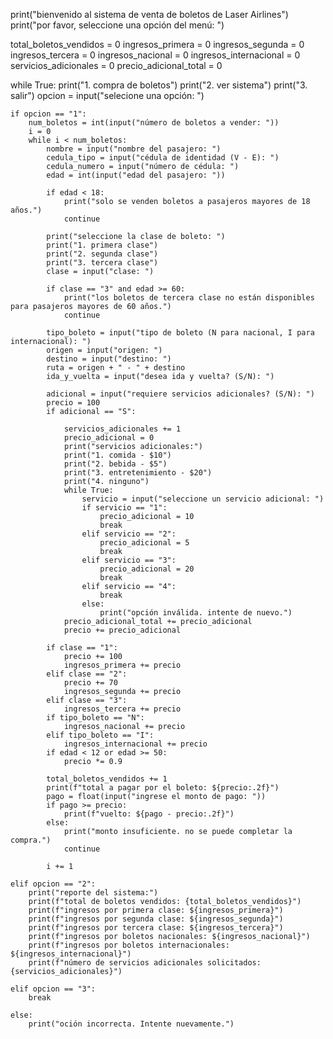 print("bienvenido al sistema de venta de boletos de Laser Airlines")
print("por favor, seleccione una opción del menú: ")

total_boletos_vendidos = 0
ingresos_primera = 0
ingresos_segunda = 0
ingresos_tercera = 0
ingresos_nacional = 0
ingresos_internacional = 0
servicios_adicionales = 0
precio_adicional_total = 0


while True:
    print("1. compra de boletos")
    print("2. ver sistema")
    print("3. salir")
    opcion = input("selecione una opción: ")

    if opcion == "1":
        num_boletos = int(input("número de boletos a vender: "))
        i = 0
        while i < num_boletos:
            nombre = input("nombre del pasajero: ")
            cedula_tipo = input("cédula de identidad (V - E): ")
            cedula_numero = input("número de cédula: ")
            edad = int(input("edad del pasajero: "))

            if edad < 18:
                print("solo se venden boletos a pasajeros mayores de 18 años.")
                continue

            print("seleccione la clase de boleto: ")
            print("1. primera clase")
            print("2. segunda clase")
            print("3. tercera clase")
            clase = input("clase: ")

            if clase == "3" and edad >= 60:
                print("los boletos de tercera clase no están disponibles para pasajeros mayores de 60 años.")
                continue

            tipo_boleto = input("tipo de boleto (N para nacional, I para internacional): ")
            origen = input("origen: ")
            destino = input("destino: ")
            ruta = origen + " - " + destino
            ida_y_vuelta = input("desea ida y vuelta? (S/N): ")

            adicional = input("requiere servicios adicionales? (S/N): ")
            precio = 100
            if adicional == "S":

                servicios_adicionales += 1
                precio_adicional = 0
                print("servicios adicionales:")
                print("1. comida - $10")
                print("2. bebida - $5")
                print("3. entretenimiento - $20")
                print("4. ninguno")
                while True:
                    servicio = input("seleccione un servicio adicional: ")
                    if servicio == "1":
                        precio_adicional = 10
                        break
                    elif servicio == "2":
                        precio_adicional = 5
                        break
                    elif servicio == "3":
                        precio_adicional = 20
                        break
                    elif servicio == "4":
                        break
                    else:
                        print("opción inválida. intente de nuevo.")
                precio_adicional_total += precio_adicional
                precio += precio_adicional

            if clase == "1":
                precio += 100
                ingresos_primera += precio
            elif clase == "2":
                precio += 70
                ingresos_segunda += precio
            elif clase == "3": 
                ingresos_tercera += precio
            if tipo_boleto == "N":
                ingresos_nacional += precio
            elif tipo_boleto == "I":
                ingresos_internacional += precio
            if edad < 12 or edad >= 50:
                precio *= 0.9

            total_boletos_vendidos += 1
            print(f"total a pagar por el boleto: ${precio:.2f}")
            pago = float(input("ingrese el monto de pago: "))
            if pago >= precio:
                print(f"vuelto: ${pago - precio:.2f}")
            else:
                print("monto insuficiente. no se puede completar la compra.")
                continue  

            i += 1

    elif opcion == "2":
        print("reporte del sistema:")
        print(f"total de boletos vendidos: {total_boletos_vendidos}")
        print(f"ingresos por primera clase: ${ingresos_primera}")
        print(f"ingresos por segunda clase: ${ingresos_segunda}")
        print(f"ingresos por tercera clase: ${ingresos_tercera}")
        print(f"ingresos por boletos nacionales: ${ingresos_nacional}")
        print(f"ingresos por boletos internacionales: ${ingresos_internacional}")
        print(f"número de servicios adicionales solicitados: {servicios_adicionales}")

    elif opcion == "3":
        break

    else:
        print("oción incorrecta. Intente nuevamente.")

